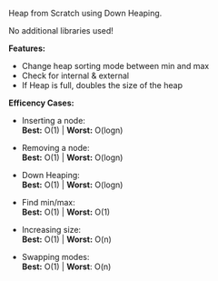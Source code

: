 Heap from Scratch using Down Heaping.

No additional libraries used!

<b>Features:</b>
- Change heap sorting mode between min and max
- Check for internal & external
- If Heap is full, doubles the size of the heap

<b>Efficency Cases:</b>
- Inserting a node:<br>
    <b>Best:</b> O(1)</b> | <b>Worst:</b> O(logn)
    
- Removing a node:<br>
    <b>Best:</b> O(1) | <b>Worst:</b> O(logn)
    
- Down Heaping:<br>
    <b>Best:</b> O(1) | <b>Worst:</b> O(logn)
    
- Find min/max:<br>
    <b>Best:</b> O(1)</b> | <b>Worst:</b> O(1)
    
- Increasing size:<br> 
    <b>Best:</b> O(1) | <b>Worst:</b> O(n)
    
- Swapping modes:<br> 
    <b>Best:</b> O(1) | <b>Worst</b>: O(n)
